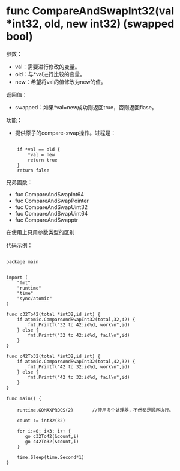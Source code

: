 # func CompareAndSwapInt32(val *int32, old, new int32) (swapped bool)

参数：

-	val：需要进行修改的变量。
-	old：与*val进行比较的变量。
-	new：希望将val的值修改为new的值。

返回值：

-	swapped：如果*val=new成功则返回true，否则返回flase。

功能：

-	提供原子的compare-swap操作。过程是：
<pre><code>
	if *val == old {
		*val = new
		return true
	}
	return false
</code></pre>

兄弟函数：

-	fuc CompareAndSwapInt64
-	fuc CompareAndSwapPointer
-	fuc CompareAndSwapUint32
-	fuc CompareAndSwapUint64
-	fuc CompareAndSwapptr

在使用上只用参数类型的区别

代码示例：
<pre><code>
package main


import (
    "fmt"
    "runtime"
    "time"
    "sync/atomic"
)

func c32To42(total *int32,id int) {
    if atomic.CompareAndSwapInt32(total,32,42) {
        fmt.Printf("32 to 42:id%d, work\n",id)
    } else {
        fmt.Printf("32 to 42:id%d, fail\n",id)
    }
}

func c42To32(total *int32,id int) {
    if atomic.CompareAndSwapInt32(total,42,32) {
        fmt.Printf("42 to 32:id%d, work\n",id)
    } else {
        fmt.Printf("42 to 32:id%d, fail\n",id)
    }
}

func main() {

    runtime.GOMAXPROCS(2)		//使用多个处理器，不然都是顺序执行。

    count := int32(32)

    for i:=0; i<3; i++ {
       go c32To42(&count,i)
       go c42To32(&count,i)
    }

    time.Sleep(time.Second*1)
}


</code></pre>